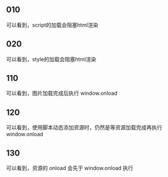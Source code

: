 ## 010
可以看到，script的加载会阻塞html渲染

## 020
可以看到，style的加载会阻塞html渲染

## 110
可以看到，图片加载完成后执行 window.onload

## 120
可以看到，使用脚本动态添加资源时，仍然是等资源加载完成再执行 window.onload

## 130
可以看到，资源的 onload 会先于 window.onload 执行



